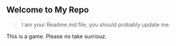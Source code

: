 ## Welcome to My Repo

> I am your Readme.md file, you should probably update me.



This is a game.  Please no take surriouz.
